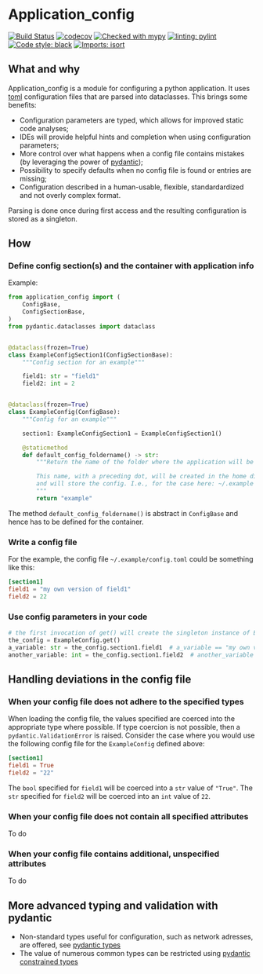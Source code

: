 # Application_config

[![Build Status](https://github.com/StockwatchDev/application_config/actions/workflows/application_config-tests.yml/badge.svg?branch=develop)](https://github.com/StockwatchDev/application_config/actions)
[![codecov](https://codecov.io/gh/StockwatchDev/application_config/branch/develop/graph/badge.svg)](https://app.codecov.io/gh/StockwatchDev/application_config)
[![Checked with mypy](http://www.mypy-lang.org/static/mypy_badge.svg)](http://mypy-lang.org/)
[![linting: pylint](https://img.shields.io/badge/linting-pylint-yellowgreen)](https://github.com/PyCQA/pylint)
[![Code style: black](https://img.shields.io/badge/code%20style-black-000000.svg)](https://github.com/psf/black)
[![Imports: isort](https://img.shields.io/badge/%20imports-isort-%231674b1?style=flat&labelColor=ef8336)](https://pycqa.github.io/isort/)

## What and why

Application_config is a module for configuring a python application. It uses 
[toml](https://toml.io/en/) configuration files that are parsed into dataclasses.
This brings some benefits:

- Configuration parameters are typed, which allows for improved static code analyses;
- IDEs will provide helpful hints and completion when using configuration parameters;
- More control over what happens when a config file contains mistakes
  (by leveraging the power of [pydantic](https://docs.pydantic.dev/));
- Possibility to specify defaults when no config file is found or entries are missing;
- Configuration described in a human-usable, flexible, standardardized and not overly 
  complex format.

Parsing is done once during first access and the resulting configuration is stored
as a singleton.

## How

### Define config section(s) and the container with application info

Example:

```python
from application_config import (
    ConfigBase,
    ConfigSectionBase,
)
from pydantic.dataclasses import dataclass


@dataclass(frozen=True)
class ExampleConfigSection1(ConfigSectionBase):
    """Config section for an example"""

    field1: str = "field1"
    field2: int = 2


@dataclass(frozen=True)
class ExampleConfig(ConfigBase):
    """Config for an example"""

    section1: ExampleConfigSection1 = ExampleConfigSection1()

    @staticmethod
    def default_config_foldername() -> str:
        """Return the name of the folder where the application will be stored.

        This name, with a preceding dot, will be created in the home directory
        and will store the config. I.e., for the case here: ~/.example
        """
        return "example"

```

The method `default_config_foldername()` is abstract in `ConfigBase` and hence has to be defined
for the container.

### Write a config file

For the example, the config file `~/.example/config.toml` could be something like this:

```toml
[section1]
field1 = "my own version of field1"
field2 = 22
```

### Use config parameters in your code

```python
# the first invocation of get() will create the singleton instance of ExampleConfig
the_config = ExampleConfig.get()
a_variable: str = the_config.section1.field1  # a_variable == "my own version of field1"
another_variable: int = the_config.section1.field2  # another_variable == 22
```

## Handling deviations in the config file

### When your config file does not adhere to the specified types

When loading the config file, the values specified are coerced into the appropriate type
where possible. If type coercion is not possible, then a `pydantic.ValidationError`
is raised. Consider the case where you would use the following config file for 
the `ExampleConfig` defined above:

```toml
[section1]
field1 = True
field2 = "22"
```

The `bool` specified for `field1` will be coerced into a `str` value of `"True"`.
The `str` specified for `field2` will be coerced into an `int` value of `22`.

### When your config file does not contain all specified attributes

To do

### When your config file contains additional, unspecified attributes

To do

## More advanced typing and validation with pydantic

- Non-standard types useful for configuration, such as network adresses, are offered, see 
  [pydantic types](https://docs.pydantic.dev/usage/types/#pydantic-types)
- The value of numerous common types can be restricted using 
  [pydantic constrained types](https://docs.pydantic.dev/usage/types/#constrained-types)
